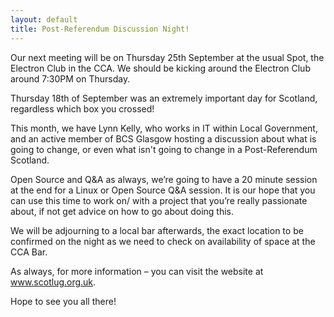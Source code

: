 ```yaml
---
layout: default
title: Post-Referendum Discussion Night!
---
```


Our next meeting will be on Thursday 25th September at the usual Spot, the Electron Club in the CCA. We should be kicking around the Electron Club around 7:30PM on Thursday.

Thursday 18th of September was an extremely important day for Scotland, regardless which box you crossed!

This month, we have Lynn Kelly, who works in IT within Local Government, and an active member of BCS Glasgow hosting a discussion about what is going to change, or even what isn't going to change in a Post-Referendum Scotland.

Open Source and Q&A as always, we’re going to have a 20 minute session at the end for a Linux or Open Source Q&A session. It is our hope that you can use this time to work on/ with a project that you’re really passionate about, if not get advice on how to go about doing this.

We will be adjourning to a local bar afterwards, the exact location to be confirmed on the night as we need to check on availability of space at the CCA Bar.

As always, for more information – you can visit the website at www.scotlug.org.uk.

Hope to see you all there!

